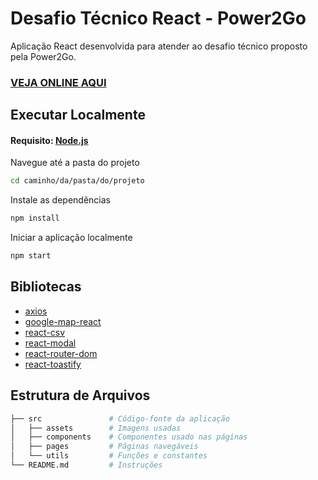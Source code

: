 # Desafio Técnico React - Power2Go
Aplicação React desenvolvida para atender ao desafio técnico proposto pela Power2Go.

### [VEJA ONLINE AQUI](https://power2go-tech-challenge.web.app/)

## Executar Localmente

#### Requisito: [Node.js](https://nodejs.org/en/download/current)

Navegue até a pasta do projeto
~~~bash  
cd caminho/da/pasta/do/projeto
~~~

Instale as dependências
~~~bash  
npm install
~~~

Iniciar a aplicação localmente
~~~bash  
npm start
~~~

## Bibliotecas

 + [axios](https://github.com/axios/axios)
 + [google-map-react](https://github.com/google-map-react/google-map-react)
 + [react-csv](https://github.com/react-csv/react-csv)
 + [react-modal](https://github.com/reactjs/react-modal)
 + [react-router-dom](https://github.com/remix-run/react-router)
 + [react-toastify](https://github.com/fkhadra/react-toastify)

## Estrutura de Arquivos

```sh
├── src               # Código-fonte da aplicação
│   ├── assets        # Imagens usadas
│   ├── components    # Componentes usado nas páginas
│   ├── pages         # Páginas navegáveis
│   └── utils         # Funções e constantes
└── README.md         # Instruções
```
